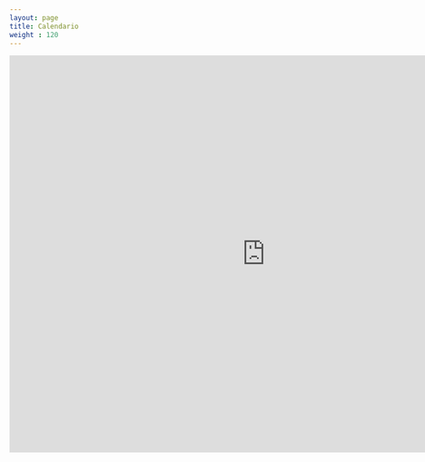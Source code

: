 ```yaml
---
layout: page
title: Calendario
weight : 120
---
```


<iframe src="https://calendar.google.com/calendar/b/1/embed?title=School%20of%20Civil%20Engineering&amp;showPrint=0&amp;height=700&amp;wkst=1&amp;bgcolor=%23FFFFFF&amp;src=ucsp.edu.pe_k62sn3ufhfgqf9dng6svjeasvs%40group.calendar.google.com&amp;color=%2323164E&amp;ctz=America%2FLima" style="border-width:0" width="900" height="700" frameborder="0" scrolling="no"></iframe>
